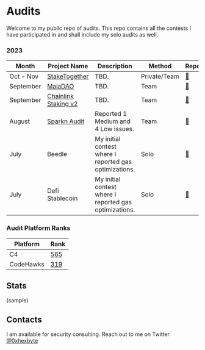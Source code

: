 # Audits

Welcome to my public repo of audits. This repo contains all the contests I have participated in and shall include my solo audits as well.

### 2023
|Month|Project Name|Description|Method|Report|
|---|---|---|---|---|
|Oct - Nov|[StakeTogether]()|TBD.|Private/Team|[📄]()|
|September|[MaiaDAO](https://code4rena.com/contests/2023-08-chainlink-staking-v02)|TBD.|Team|[📄]()|
|September|[Chainlink Staking v2](https://code4rena.com/contests/2023-09-maia-dao-ulysse)|TBD.|Team|[📄]()|
|August|[Sparkn Audit](https://github.com/Cyfrin/2023-08-sparkn/)|Reported 1 Medium and 4 Low issues.|Team|[📄](reports/sparkn.md)|
|July|Beedle|My initial contest where I reported gas optimizations.|Solo|[📄](https://github.com/Cyfrin/2023-07-beedle/issues/45)|
|July|Defi Stablecoin|My initial contest where I reported gas optimizations.|Solo|[📄](https://github.com/Cyfrin/2023-07-foundry-defi-stablecoin/issues/200)|

### Audit Platform Ranks
|Platform|Rank|
|---|---|
|C4|[565](https://code4rena.com/leaderboard)|
|CodeHawks|[319](https://www.codehawks.com/leaderboard)|

## Stats
(sample)


## Contacts
I am available for security consulting. Reach out to me on Twitter [@0xhexbyte](https://twitter.com/0xhexbyte)
